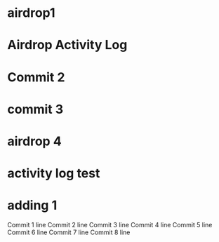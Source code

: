 # airdrop1
# Airdrop Activity Log
# Commit 2
# commit 3
# airdrop 4
# activity log test
# adding 1
Commit 1 line
Commit 2 line
Commit 3 line
Commit 4 line
Commit 5 line
Commit 6 line
Commit 7 line
Commit 8 line
